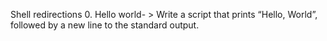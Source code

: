 Shell redirections
0. Hello world- > Write a script that prints “Hello, World”, followed by a new line to the standard output.
